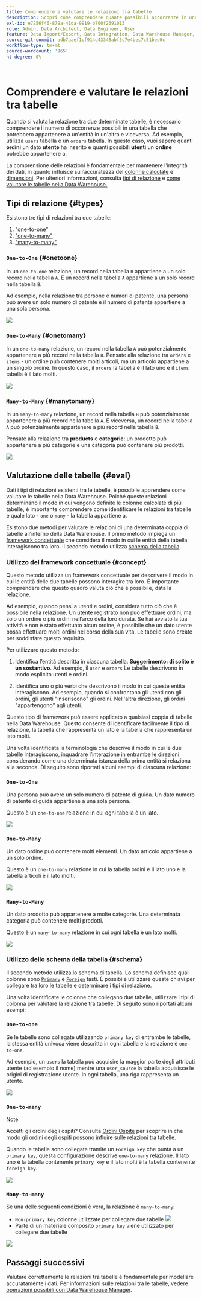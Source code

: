 ```yaml
---
title: Comprendere e valutare le relazioni tra tabelle
description: Scopri come comprendere quante possibili occorrenze in una tabella potrebbero appartenere a un’entità in un’altra.
exl-id: e7256f46-879a-41da-9919-b700f2691013
role: Admin, Data Architect, Data Engineer, User
feature: Data Import/Export, Data Integration, Data Warehouse Manager, Commerce Tables
source-git-commit: adb7aaef1cf914d43348abf5c7e4bec7c51bed0c
workflow-type: tm+mt
source-wordcount: '965'
ht-degree: 0%

---
```


# Comprendere e valutare le relazioni tra tabelle

Quando si valuta la relazione tra due determinate tabelle, è necessario comprendere il numero di occorrenze possibili in una tabella che potrebbero appartenere a un&#39;entità in un&#39;altra e viceversa. Ad esempio, utilizza `users` tabella e un `orders` tabella. In questo caso, vuoi sapere quanti **ordini** un dato **utente** ha inserito e quanti possibili **utenti** un **ordine** potrebbe appartenere a.

La comprensione delle relazioni è fondamentale per mantenere l’integrità dei dati, in quanto influisce sull’accuratezza del [colonne calcolate](../data-warehouse-mgr/creating-calculated-columns.md) e [dimensioni](../data-warehouse-mgr/manage-data-dimensions-metrics.md). Per ulteriori informazioni, consulta [tipi di relazione](#types) e [come valutare le tabelle nella Data Warehouse.](#eval)

## Tipi di relazione {#types}

Esistono tre tipi di relazioni tra due tabelle:

1. [&quot;one-to-one&quot;](#onetoone)
1. [&quot;one-to-many&quot;](#onetomany)
1. [&quot;many-to-many&quot;](#manytomany)

### `One-to-One` {#onetoone}

In un `one-to-one` relazione, un record nella tabella `B` appartiene a un solo record nella tabella `A`. E un record nella tabella `A` appartiene a un solo record nella tabella `B`.

Ad esempio, nella relazione tra persone e numeri di patente, una persona può avere un solo numero di patente e il numero di patente appartiene a una sola persona.

![](../../assets/one-to-one.png)

### `One-to-Many` {#onetomany}

In un `one-to-many` relazione, un record nella tabella `A` può potenzialmente appartenere a più record nella tabella `B`. Pensate alla relazione tra `orders` e `items` - un ordine può contenere molti articoli, ma un articolo appartiene a un singolo ordine. In questo caso, il `orders` la tabella è il lato uno e il `items` tabella è il lato molti.

![](../../assets/one-to-many_001.png)

### `Many-to-Many` {#manytomany}

In un `many-to-many` relazione, un record nella tabella `B` può potenzialmente appartenere a più record nella tabella `A`. E viceversa, un record nella tabella `A` può potenzialmente appartenere a più record nella tabella `B`.

Pensate alla relazione tra **products** e **categorie**: un prodotto può appartenere a più categorie e una categoria può contenere più prodotti.

![](../../assets/many-to-many.png)

## Valutazione delle tabelle {#eval}

Dati i tipi di relazioni esistenti tra le tabelle, è possibile apprendere come valutare le tabelle nella Data Warehouse. Poiché queste relazioni determinano il modo in cui vengono definite le colonne calcolate di più tabelle, è importante comprendere come identificare le relazioni tra tabelle e quale lato - `one` o `many` - la tabella appartiene a.

Esistono due metodi per valutare le relazioni di una determinata coppia di tabelle all’interno della Data Warehouse. Il primo metodo impiega un [framework concettuale](#concept) che considera il modo in cui le entità della tabella interagiscono tra loro. Il secondo metodo utilizza [schema della tabella](#schema).

### Utilizzo del framework concettuale {#concept}

Questo metodo utilizza un framework concettuale per descrivere il modo in cui le entità delle due tabelle possono interagire tra loro. È importante comprendere che questo quadro valuta ciò che è possibile, data la relazione.

Ad esempio, quando pensi a utenti e ordini, considera tutto ciò che è possibile nella relazione. Un utente registrato non può effettuare ordini, ma solo un ordine o più ordini nell’arco della loro durata. Se hai avviato la tua attività e non è stato effettuato alcun ordine, è possibile che un dato utente possa effettuare molti ordini nel corso della sua vita. Le tabelle sono create per soddisfare questo requisito.

Per utilizzare questo metodo:

1. Identifica l’entità descritta in ciascuna tabella. **Suggerimento: di solito è un sostantivo**. Ad esempio, il `user` e `orders` Le tabelle descrivono in modo esplicito utenti e ordini.

1. Identifica uno o più verbi che descrivono il modo in cui queste entità interagiscono. Ad esempio, quando si confrontano gli utenti con gli ordini, gli utenti &quot;inseriscono&quot; gli ordini. Nell&#39;altra direzione, gli ordini &quot;appartengono&quot; agli utenti.

Questo tipo di framework può essere applicato a qualsiasi coppia di tabelle nella Data Warehouse. Questo consente di identificare facilmente il tipo di relazione, la tabella che rappresenta un lato e la tabella che rappresenta un lato molti.

Una volta identificata la terminologia che descrive il modo in cui le due tabelle interagiscono, inquadrare l’interazione in entrambe le direzioni considerando come una determinata istanza della prima entità si relaziona alla seconda. Di seguito sono riportati alcuni esempi di ciascuna relazione:

### `One-to-One`

Una persona può avere un solo numero di patente di guida. Un dato numero di patente di guida appartiene a una sola persona.

Questo è un `one-to-one` relazione in cui ogni tabella è un lato.

![](../../assets/one-to-one3.png)

### `One-to-Many`

Un dato ordine può contenere molti elementi. Un dato articolo appartiene a un solo ordine.

Questo è un `one-to-many` relazione in cui la tabella ordini è il lato uno e la tabella articoli è il lato molti.

![](../../assets/one-to-many3.png)

### `Many-to-Many`

Un dato prodotto può appartenere a molte categorie. Una determinata categoria può contenere molti prodotti.

Questo è un `many-to-many` relazione in cui ogni tabella è un lato molti.

![](../../assets/many-to-many3.png)

### Utilizzo dello schema della tabella {#schema}

Il secondo metodo utilizza lo schema di tabella. Lo schema definisce quali colonne sono [`Primary`](https://en.wikipedia.org/wiki/Unique_key) e [`Foreign`](https://en.wikipedia.org/wiki/Foreign_key) tasti. È possibile utilizzare queste chiavi per collegare tra loro le tabelle e determinare i tipi di relazione.

Una volta identificate le colonne che collegano due tabelle, utilizzare i tipi di colonna per valutare la relazione tra tabelle. Di seguito sono riportati alcuni esempi:

### `One-to-one`

Se le tabelle sono collegate utilizzando `primary key` di entrambe le tabelle, la stessa entità univoca viene descritta in ogni tabella e la relazione è `one-to-one`.

Ad esempio, un `users` la tabella può acquisire la maggior parte degli attributi utente (ad esempio il nome) mentre una `user_source` la tabella acquisisce le origini di registrazione utente. In ogni tabella, una riga rappresenta un utente.

![](../../assets/one-to-one1.png)

### `One-to-many`

>[!NOTE]
>
>Accetti gli ordini degli ospiti? Consulta [Ordini Ospite](../data-warehouse-mgr/guest-orders.md) per scoprire in che modo gli ordini degli ospiti possono influire sulle relazioni tra tabelle.

Quando le tabelle sono collegate tramite un `Foreign key` che punta a un `primary key`, questa configurazione descrive `one-to-many` relazione. Il lato uno è la tabella contenente `primary key` e il lato molti è la tabella contenente `foreign key`.

![](../../assets/one-to-many1.png)

### `Many-to-many`

Se una delle seguenti condizioni è vera, la relazione è `many-to-many`:

* `Non-primary key` colonne utilizzate per collegare due tabelle
  ![](../../assets/many-to-many1.png)
* Parte di un materiale composito `primary key` viene utilizzato per collegare due tabelle

![](../../assets/many-to-mnay2.png)

## Passaggi successivi

Valutare correttamente le relazioni tra tabelle è fondamentale per modellare accuratamente i dati. Per informazioni sulle relazioni tra le tabelle, vedere [operazioni possibili con Data Warehouse Manager](../data-warehouse-mgr/tour-dwm.md).
